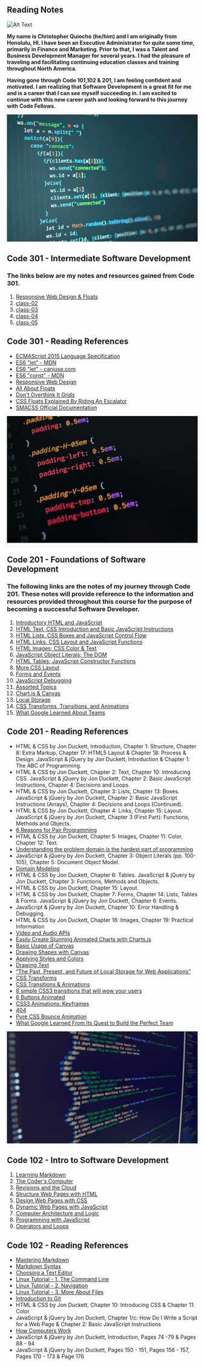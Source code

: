 ## Reading Notes


![Alt Text](https://www.picpedia.org/highway-signs/images/software-development.jpg)     


**My name is Christopher Quiocho (he/him) and I am originally from Honolulu, HI. I have been an Executive Administrator for quite some time, primarily in Finance and Marketing. Prior to that, I was a Talent and Business Development Manager for several years. I had the pleasure of traveling and facilitating continuing education classes and training throughout North America.**

**Having gone through Code 101,102 & 201, I am feeling confident and motivated. I am realizing that Software Development is a great fit for me and is a career that I can see myself succeeding in. I am excited to continue with this new career path and looking forward to this journey with Code Fellows.**


![JavaScript Image](img/javascript-image.jpg) 


## Code 301 - Intermediate Software Development

### The links below are my notes and resources gained from Code 301. 

1. [Responsive Web Design & Floats](https://cquiocho.github.io/reading-notes/class-301-01)
1. [class-02](https://cquiocho.github.io/reading-notes/class-301-02)
1. [class-03](https://cquiocho.github.io/reading-notes/class-301-03)
1. [class-04](https://cquiocho.github.io/reading-notes/class-301-04)
1. [class-05](https://cquiocho.github.io/reading-notes/class-301-05)

## Code 301 - Reading References

- [ECMAScript 2015 Language Specification](https://www.ecma-international.org/ecma-262/6.0/)
- [ES6 "let" - MDN](https://developer.mozilla.org/en-US/docs/Web/JavaScript/Reference/Statements/let)
- [ES6 "let" - caniuse.com](https://caniuse.com/#feat=let)
- [ES6 "const" - MDN](https://developer.mozilla.org/en-US/docs/Web/JavaScript/Reference/Statements/const)
- [Responsive Web Design](https://learn.shayhowe.com/advanced-html-css/responsive-web-design/)
- [All About Floats](https://css-tricks.com/all-about-floats/)
- [Don't Overthink It Grids](https://css-tricks.com/dont-overthink-it-grids/)
- [CSS Floats Explained By Riding An Escalator](https://www.freecodecamp.org/news/css-floats-explained-by-riding-an-escalator-57fa55232333/)
- [SMACSS Official Documentation](http://smacss.com/)


![CSS Image](img/css-image.jpg)  


## Code 201 - Foundations of Software Development

### The following links are the notes of my journey through Code 201. These notes will provide reference to the information and resources provided throughout this course for the purpose of becoming a successful Software Developer.

1. [Introductory HTML and JavaScript](https://cquiocho.github.io/reading-notes/class-01)
1. [HTML Text, CSS Introduction and Basic JavaScript Instructions](https://cquiocho.github.io/reading-notes/class-02)
1. [HTML Lists, CSS Boxes and JavaScript Control Flow](https://cquiocho.github.io/reading-notes/class-03)
1. [HTML Links, CSS Layout and JavaScript Functions](https://cquiocho.github.io/reading-notes/class-04)
1. [HTML Images; CSS Color & Text](https://cquiocho.github.io/reading-notes/class-05)
1. [JavaScript Object Literals; The DOM](https://cquiocho.github.io/reading-notes/class-06)
1. [HTML Tables; JavaScript Constructor Functions](https://cquiocho.github.io/reading-notes/class-07)
1. [More CSS Layout](https://cquiocho.github.io/reading-notes/class-08)
1. [Forms and Events](https://cquiocho.github.io/reading-notes/class-09)
1. [JavaScript Debugging](https://cquiocho.github.io/reading-notes/class-10)
1. [Assorted Topics](https://cquiocho.github.io/reading-notes/class-11)
1. [Chart.js & Canvas](https://cquiocho.github.io/reading-notes/class-12)
1. [Local Storage](https://cquiocho.github.io/reading-notes/class-13)
1. [CSS Transforms, Transitions, and Animations](https://cquiocho.github.io/reading-notes/class-14)
1. [What Google Learned About Teams](https://cquiocho.github.io/reading-notes/class-15)

## Code 201 - Reading References

- HTML & CSS by Jon Duckett, Introduction, Chapter 1: Structure, Chapter 8: Extra Markup, Chapter 17: HTML5 Layout & Chapter 18: Process & Design. JavaScript & jQuery by Jon Duckett, Introduction & Chapter 1: The ABC of Programming.
- HTML & CSS by Jon Duckett, Chapter 2: Text, Chapter 10: Introducing CSS. JavaScript & jQuery by Jon Duckett, Chapter 2: Basic JavaScript Instructions, Chapter 4: Decisions and Loops.
- HTML & CSS by Jon Duckett, Chapter 3: Lists, Chapter 13: Boxes. JavaScript & jQuery by Jon Duckett, Chapter 2: Basic JavaScript Instructions (Arrays), Chapter 4: Decisions and Loops (Continued).
- HTML & CSS by Jon Duckett, Chapter 4: Links, Chapter 15: Layout. JavaScript & jQuery by Jon Duckett, Chapter 3 (First Part): Functions, Methods and Objects.
- [6 Reasons for Pair Programming](https://www.codefellows.org/blog/6-reasons-for-pair-programming/)
- HTML & CSS by Jon Duckett, Chapter 5: Images, Chapter 11: Color, Chapter 12: Text.
- [Understanding the problem domain is the hardest part of programming](https://simpleprogrammer.com/understanding-the-problem-domain-is-the-hardest-part-of-programming/)
- JavaScript & jQuery by Jon Duckett, Chapter 3: Object Literals (pp. 100-105), Chapter 5: Document Object Model.
- [Domain Modeling](https://github.com/codefellows/domain_modeling#domain-modeling)
- HTML & CSS by Jon Duckett, Chapter 6: Tables. JavaScript & jQuery by Jon Duckett, Chapter 3: Functions, Methods and Objects.
- HTML & CSS by Jon Duckett, Chapter 15: Layout.
- HTML & CSS by Jon Duckett, Chapter 7: Forms, Chapter 14: Lists, Tables & Forms. JavaScript & jQuery by Jon Duckett, Chapter 6: Events.
- JavaScript & jQuery by Jon Duckett, Chapter 10: Error Handling & Debugging.
- HTML & CSS by Jon Duckett, Chapter 16: Images, Chapter 19: Practical Information
- [Video and Audio APIs](https://developer.mozilla.org/en-US/docs/Learn/JavaScript/Client-side_web_APIs/Video_and_audio_APIs)
- [Easily Create Stunning Animated Charts with Charts.js](https://www.webdesignerdepot.com/2013/11/easily-create-stunning-animated-charts-with-chart-js/)
- [Basic Usage of Canvas](https://developer.mozilla.org/en-US/docs/Web/API/Canvas_API/Tutorial/Basic_usage)
- [Drawing Shapes with Canvas](https://developer.mozilla.org/en-US/docs/Web/API/Canvas_API/Tutorial/Drawing_shapes)
- [Applying Styles and Colors](https://developer.mozilla.org/en-US/docs/Web/API/Canvas_API/Tutorial/Applying_styles_and_colors)
- [Drawing Text](https://developer.mozilla.org/en-US/docs/Web/API/Canvas_API/Tutorial/Drawing_text)
- [“The Past, Present, and Future of Local Storage for Web Applications”](http://diveinto.html5doctor.com/storage.html)
- [CSS Transforms](http://diveinto.html5doctor.com/storage.html)
- [CSS Transitions & Animations](http://diveinto.html5doctor.com/storage.html)
- [8 simple CSS3 transitions that will wow your users](http://diveinto.html5doctor.com/storage.html)
- [6 Buttons Animated](http://diveinto.html5doctor.com/storage.html)
- [CSS3 Animations: Keyframes](http://diveinto.html5doctor.com/storage.html)
- [404](http://diveinto.html5doctor.com/storage.html)
- [Pure CSS Bounce Animation](http://diveinto.html5doctor.com/storage.html)
- [What Google Learned From Its Quest to Build the Perfect Team](http://diveinto.html5doctor.com/storage.html)



![HTML Image](img/html-image.jpg)  


## Code 102 - Intro to Software Development

1. [Learning Markdown](https://cquiocho.github.io/reading-notes/learning-markdown)
1. [The Coder's Computer](https://cquiocho.github.io/reading-notes/the-coders-computer)
1. [Revisions and the Cloud](https://cquiocho.github.io/reading-notes/revisions-and-the-cloud)
1. [Structure Web Pages with HTML](https://cquiocho.github.io/reading-notes/structure-web-page-html)
1. [Design Web Pages with CSS](https://cquiocho.github.io/reading-notes/design-web-page-css)
1. [Dynamic Web Pages with JavaScript](https://cquiocho.github.io/reading-notes/dynamic-web-page-javascript)
1. [Computer Architecture and Logic](https://cquiocho.github.io/reading-notes/computer-architecture-and-logic)
1. [Programming with JavaScript](https://cquiocho.github.io/reading-notes/programming-with-javascript)
1. [Operators and Loops](https://cquiocho.github.io/reading-notes/operators-and-loops)

## Code 102 - Reading References

- [Mastering Markdown](https://guides.github.com/features/mastering-markdown/)
- [Markdown Syntax](https://docs.github.com/en/github/writing-on-github/basic-writing-and-formatting-syntax)
- [Choosing a Text Editor](https://codefellows.github.io/code-102-guide/curriculum/class-02/Choosing-A-Text-Editor--The-Older-Coder.pdf)
- [Linux Tutorial - 1. The Command Line](https://ryanstutorials.net/linuxtutorial/commandline.php)
- [Linux Tutorial - 2. Navigation](https://ryanstutorials.net/linuxtutorial/navigation.php)
- [Linux Tutorial - 3. More About Files](https://ryanstutorials.net/linuxtutorial/aboutfiles.php)
- [Introduction to Git](https://blog.udemy.com/git-tutorial-a-comprehensive-guide/)
- HTML & CSS by Jon Duckett, Chapter 10: Introducing CSS & Chapter 11: Color
- JavaScript & jQuery by Jon Duckett, Chapter 1/c: How Do I Write a Script for a Web Page & Chapter 2: Basic JavaScript Instructions
- [How Computers Work](https://www.youtube.com/playlist?list=PLzdnOPI1iJNcsRwJhvksEo1tJqjIqWbN-)
- JavaScript & jQuery by Jon Duckett, Introduction, Pages 74 -79 & Pages 88 - 94
- JavaScript & jQuery by Jon Duckett, Pages 150 - 151, Pages 156 - 157, Pages 170 - 173 & Page 176